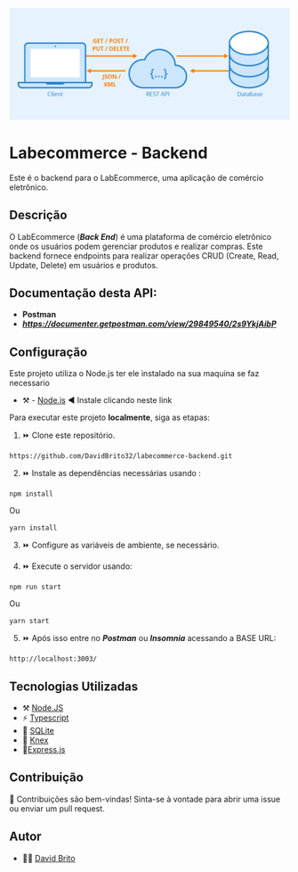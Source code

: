 ![Alt text](./public/image.png)

# Labecommerce - Backend

Este é o backend para o LabEcommerce, uma aplicação de comércio eletrônico.

## Descrição

O LabEcommerce (**_Back End_**) é uma plataforma de comércio eletrônico onde os usuários podem gerenciar produtos e realizar compras. Este backend fornece endpoints para realizar operações CRUD (Create, Read, Update, Delete) em usuários e produtos.

## Documentação desta API:
- **Postman**
- **_https://documenter.getpostman.com/view/29849540/2s9YkjAibP_**

## Configuração

Este projeto utiliza o Node.js ter ele instalado na sua maquina se faz necessario
 - ⚒️ - [Node.js](https://nodejs.org) ◀️ Instale clicando neste link

Para executar este projeto **localmente**, siga as etapas:

1. ⏩ Clone este repositório.
```
https://github.com/DavidBrito32/labecommerce-backend.git
```
2. ⏩ Instale as dependências necessárias usando :
```
npm install
```
Ou 

```
yarn install
```

3. ⏩ Configure as variáveis de ambiente, se necessário.

4. ⏩ Execute o servidor usando:
```
npm run start
```
Ou 

```
yarn start
```
5. ⏩ Após isso entre no **_Postman_** ou **_Insomnia_** acessando a BASE URL: 
```
http://localhost:3003/
```

## Tecnologias Utilizadas

- ⚒️ [Node.JS](https://nodejs.org)
-  ⚡ [Typescript](https://typescriptlang.org)
- 💱 [SQLite](https://www.sqlite.org/index.html)
- 🎲 [Knex](https://knexjs.org/) 
- 🛅[Express.js](https://expressjs.com/pt-br/)

## Contribuição

🤝 Contribuições são bem-vindas! Sinta-se à vontade para abrir uma issue ou enviar um pull request.

## Autor
* 👨‍💻 [David Brito](davidbrito.carneiro458@gmail.com)